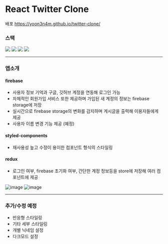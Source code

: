 

# React Twitter Clone

배포 https://yoon3n4m.github.io/twitter-clone/

### 스택
<img src="https://img.shields.io/badge/React-61DAFB?style=for-the-badge&logo=React&logoColor=white"> <img src="https://img.shields.io/badge/Redux-764ABC?style=for-the-badge&logo=Redux&logoColor=white"> <img src="https://img.shields.io/badge/typescript-3178C6?style=for-the-badge&logo=typescript&logoColor=white"> <img src="https://img.shields.io/badge/firebase-FFCA28?style=for-the-badge&logo=firebase&logoColor=white">
<hr>

### 앱소개

#### firebase
* 사용자 정보 기억과 구글, 깃허브 계정을 연동해 로그인 가능
* 자체적인 회원가입 서비스 또한 제공하며 가입된 새 계정의 정보는 firebase storage에 저장
* 실시간으로 firebase storage의 변화를 감지하며 게시글을 출력해 이용자들에게 제공
* 사용자 이름 변경 기능 제공 (예정)

#### styled-components
* 재사용성 높고 수정이 용이한 컴포넌트 형식의 스타일링

#### redux
* 로그인 여부, firebase 초기화 여부, 간단한 계정 정보등을 store에 저장해 여러 컴포넌트에 제공

![image](https://user-images.githubusercontent.com/115640584/227752317-5a7cfbcb-527a-4ebc-915b-67ddcc4f0727.png)
![image](https://user-images.githubusercontent.com/115640584/227752327-10f09b93-01c1-4589-832f-1f19098392c3.png)

<hr>

### 추가/수정 예정
* 반응형 스타일링
* 기타 세부 스타일링
* 개별 닉네임 설정
* 다크모드 설정
